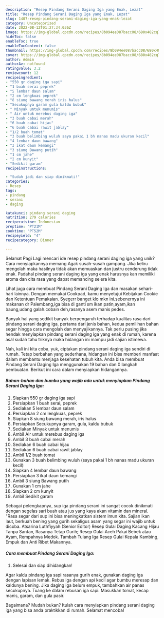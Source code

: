 ```yaml
---
description: "Resep Pindang Serani Daging Iga yang Enak, Lezat"
title: "Resep Pindang Serani Daging Iga yang Enak, Lezat"
slug: 1407-resep-pindang-serani-daging-iga-yang-enak-lezat
category: Uncategorized
date: 2022-08-12T01:27:34.036Z
image: https://img-global.cpcdn.com/recipes/8b094ee087bacc08/680x482cq70/pindang-serani-daging-iga-foto-resep-utama.jpg
hideToc: false
enableToc: true
enableTocContent: false
thumbnail: https://img-global.cpcdn.com/recipes/8b094ee087bacc08/680x482cq70/pindang-serani-daging-iga-foto-resep-utama.jpg
cover: https://img-global.cpcdn.com/recipes/8b094ee087bacc08/680x482cq70/pindang-serani-daging-iga-foto-resep-utama.jpg
author: Admin
authorAv: notfound
ratingvalue: 3.2
reviewcount: 12
recipeingredient:
- "550 gr daging iga sapi"
- "1 buah serai peprek"
- "5 lembar daun salam"
- "2 cm lengkuas peprek"
- "8 siung bawang merah iris halus"
- "Secukupnya garam gula kaldu bubuk"
- " Minyak untuk menumis"
- " Air untuk merebus daging iga"
- "3 buah cabai merah"
- "6 buah cabai hijau"
- "6 buah cabai rawit jablay"
- "1/2 buah tomat"
- "3 buah belimbing wuluh saya pakai 1 bh nanas madu ukuran kecil"
- "4 lembar daun bawang"
- "3 ikat daun kemangi"
- "3 siung Bawang putih"
- "1 cm jahe"
- "2 cm kunyit"
- "Sedikit garam"
recipeinstructions:

- "Sudah jadi dan siap dinikmati!"
categories:
- Resep
tags:
- pindang
- serani
- daging

katakunci: pindang serani daging 
nutrition: 279 calories
recipecuisine: Indonesian
preptime: "PT21M"
cooktime: "PT52M"
recipeyield: "4"
recipecategory: Dinner

---
```



Selamat Pagi Lagi mencari ide resep pindang serani daging iga yang unik? Cara menyiapkannya memang Agak susah-susah gampang. Jika keliru mengolah maka hasilnya tidak akan memuaskan dan justru cenderung tidak enak. Padahal pindang serani daging iga yang enak harusnya kan memiliki aroma dan cita rasa yang dapat memancing selera kita.


Lihat juga cara membuat Pindang Serani Daging Iga dan masakan sehari-hari lainnya. Dengan memakai Cookpad, kamu menyetujui Kebijakan Cookie dan Ketentuan Pemakaian. Syegerr banget klo mkn ini.sebenernya ini makanan dr Palembang,iga bisa di ganti sm ikan patin,ayam,ikan baung,udang galah.cobain deh,rasanya asem manis pedes.

Banyak hal yang sedikit banyak berpengaruh terhadap kualitas rasa dari pindang serani daging iga, pertama dari jenis bahan, kedua pemilihan bahan segar hingga cara mengolah dan menyajikannya. Tak perlu pusing jika hendak menyiapkan pindang serani daging iga yang enak di rumah, karena asal sudah tahu triknya maka hidangan ini mampu jadi sajian istimewa.


Nah, kali ini kita coba, yuk, ciptakan pindang serani daging iga sendiri di rumah. Tetap berbahan yang sederhana, hidangan ini bisa memberi manfaat dalam membantu menjaga kesehatan tubuh kita. Anda bisa membuat Pindang Serani Daging Iga menggunakan 19 bahan dan 0 langkah pembuatan. Berikut ini cara dalam menyiapkan hidangannya.

<!--inarticleads1-->

##### Bahan-bahan dan bumbu yang wajib ada untuk menyiapkan Pindang Serani Daging Iga:

1. Siapkan 550 gr daging iga sapi
1. Persiapkan 1 buah serai, peprek
1. Sediakan 5 lembar daun salam
1. Persiapkan 2 cm lengkuas, peprek
1. Siapkan 8 siung bawang merah, iris halus
1. Persiapkan Secukupnya garam, gula, kaldu bubuk
1. Sediakan  Minyak untuk menumis
1. Ambil  Air untuk merebus daging iga
1. Ambil 3 buah cabai merah
1. Sediakan 6 buah cabai hijau
1. Sediakan 6 buah cabai rawit jablay
1. Ambil 1/2 buah tomat
1. Gunakan 3 buah belimbing wuluh (saya pakai 1 bh nanas madu ukuran kecil)
1. Siapkan 4 lembar daun bawang
1. Persiapkan 3 ikat daun kemangi
1. Ambil 3 siung Bawang putih
1. Gunakan 1 cm jahe
1. Siapkan 2 cm kunyit
1. Ambil Sedikit garam


Sebagai pelengkapnya, sup iga pindang serani ini sangat cocok dinikmati dengan segelas sari buah atau jus yang kaya akan vitamin dan mineral. &#34;Rasa segar dari sup ini bisa meningkatkan sistem imun kita. Sajian ikan laut, berkuah bening yang gurih sekaligus asam yang segar ini wajib untuk dicoba. Atsarina Luthfiyyah (Senior Editor) Resep Gulai Daging Kacang Hijau Tanpa Santan, Rasanya Tetap Gurih; Resep Gulai Aceh Pakai Bebek atau Ayam, Rempahnya Medok. Tambah Tulang Iga Resep Gulai Kepala Kambing, Empuk dan Anti Ribet Makannya. 

<!--inarticleads2-->

##### Cara membuat Pindang Serani Daging Iga:


1. Selesai dan siap dihidangkan!

Agar kaldu pindang iga sapi rasanya gurih enak, gunakan daging iga dengan lapisan lemak. Rebus iga dengan api kecil agar bumbu meresap dan kaldunya bening. Jika daging iga belum empuk, tambahkan air panas secukupnya. Tuang ke dalam rebusan iga sapi. Masukkan tomat, kecap manis, garam, dan gula pasir. 

Bagaimana? Mudah bukan? Itulah cara menyiapkan pindang serani daging iga yang bisa anda praktikkan di rumah. Selamat mencoba!
